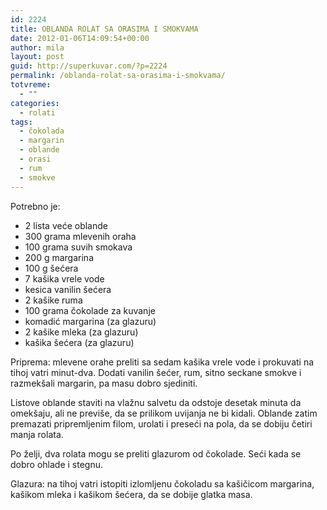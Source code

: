 ```yaml
---
id: 2224
title: OBLANDA ROLAT SA ORASIMA I SMOKVAMA
date: 2012-01-06T14:09:54+00:00
author: mila
layout: post
guid: http://superkuvar.com/?p=2224
permalink: /oblanda-rolat-sa-orasima-i-smokvama/
totvreme:
  - ""
categories:
  - rolati
tags:
  - čokolada
  - margarin
  - oblande
  - orasi
  - rum
  - smokve
---
```

Potrebno je:

  * 2 lista veće oblande
  * 300 grama mlevenih oraha
  * 100 grama suvih smokava
  * 200 g margarina
  * 100 g šećera
  * 7 kašika vrele vode
  * kesica vanilin šećera
  * 2 kašike ruma
  * 100 grama čokolade za kuvanje
  * komadić margarina (za glazuru)
  * 2 kašike mleka (za glazuru)
  * kašika šećera (za glazuru)

Priprema: mlevene orahe preliti sa sedam kašika vrele vode i prokuvati na tihoj vatri minut-dva. Dodati vanilin šećer, rum, sitno seckane smokve i razmekšali margarin, pa masu dobro sjediniti.

Listove oblande staviti na vlažnu salvetu da odstoje desetak minuta da omekšaju, ali ne previše, da se prilikom uvijanja ne bi kidali. Oblande zatim premazati pripremljenim filom, urolati i preseći na pola, da se dobiju četiri manja rolata.

Po želji, dva rolata mogu se preliti glazurom od čokolade. Seći kada se dobro ohlade i stegnu.

Glazura: na tihoj vatri istopiti izlomljenu čokoladu sa kašičicom margarina, kašikom mleka i kašikom šećera, da se dobije glatka masa.